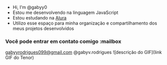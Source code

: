 - Hi, I’m @gabyy0
- Estou me desenvolvendo na linguagem JavaScript
-  Estou estudando na [Alura](https://www.alura.com.br)
- Utilizo esse espaço para minha organização e compartilhamento dos meus projetos desenvolvidos
### Você pode entrar em contato comigo :mailbox
gabyyrodrigues099@gmail.com
@gabyv.rodrigues
![descrição do GIF](link GIF do Tenor)
